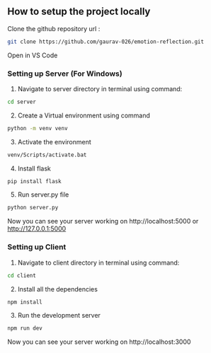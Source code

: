 
## How to setup the project locally

Clone the github repository url : 

```bash
git clone https://github.com/gaurav-026/emotion-reflection.git 

```
Open in VS Code

### Setting up Server (For Windows)

1. Navigate to server directory in terminal using command: 

```bash
cd server 

```
2. Create a Virtual environment using command
```bash
python -m venv venv 

```
3. Activate the environment
```bash
venv/Scripts/activate.bat

```
4. Install flask
```bash
pip install flask
```
5. Run server.py file
```bash
python server.py
```

Now you can see your server working on http://localhost:5000 or http://127.0.0.1:5000 


### Setting up Client 


1. Navigate to client directory in terminal using command: 

```bash
cd client

```
2. Install all the dependencies 
```bash
npm install

```
3. Run the development server
```bash
npm run dev

```

Now you can see your server working on http://localhost:3000